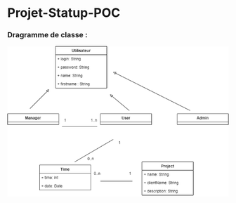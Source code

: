 # Projet-Statup-POC

### Dragramme de classe :
![alt text](https://github.com/ValentinMoreau08/Projet-Statup-POC/blob/main/Diagramme%20de%20classe.png)
